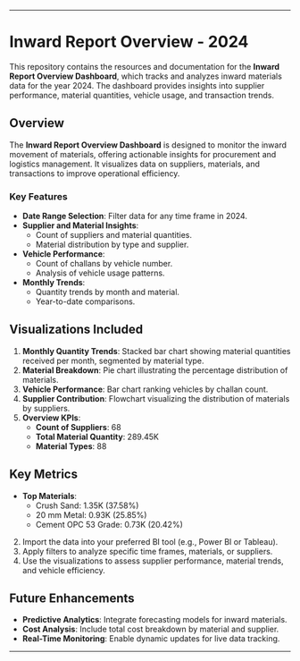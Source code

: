

---

# Inward Report Overview - 2024

This repository contains the resources and documentation for the **Inward Report Overview Dashboard**, which tracks and analyzes inward materials data for the year 2024. The dashboard provides insights into supplier performance, material quantities, vehicle usage, and transaction trends.

## Overview

The **Inward Report Overview Dashboard** is designed to monitor the inward movement of materials, offering actionable insights for procurement and logistics management. It visualizes data on suppliers, materials, and transactions to improve operational efficiency.

### Key Features
- **Date Range Selection**: Filter data for any time frame in 2024.
- **Supplier and Material Insights**:
  - Count of suppliers and material quantities.
  - Material distribution by type and supplier.
- **Vehicle Performance**:
  - Count of challans by vehicle number.
  - Analysis of vehicle usage patterns.
- **Monthly Trends**:
  - Quantity trends by month and material.
  - Year-to-date comparisons.

## Visualizations Included
1. **Monthly Quantity Trends**: Stacked bar chart showing material quantities received per month, segmented by material type.
2. **Material Breakdown**: Pie chart illustrating the percentage distribution of materials.
3. **Vehicle Performance**: Bar chart ranking vehicles by challan count.
4. **Supplier Contribution**: Flowchart visualizing the distribution of materials by suppliers.
5. **Overview KPIs**:
   - **Count of Suppliers**: 68
   - **Total Material Quantity**: 289.45K
   - **Material Types**: 88

## Key Metrics
- **Top Materials**:
  - Crush Sand: 1.35K (37.58%)
  - 20 mm Metal: 0.93K (25.85%)
  - Cement OPC 53 Grade: 0.73K (20.42%)


2. Import the data into your preferred BI tool (e.g., Power BI or Tableau).
3. Apply filters to analyze specific time frames, materials, or suppliers.
4. Use the visualizations to assess supplier performance, material trends, and vehicle efficiency.

## Future Enhancements
- **Predictive Analytics**: Integrate forecasting models for inward materials.
- **Cost Analysis**: Include total cost breakdown by material and supplier.
- **Real-Time Monitoring**: Enable dynamic updates for live data tracking.

---


